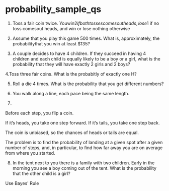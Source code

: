 # probability_sample_qs


1. Toss a fair coin twice. Youwin$2 if both tosses comes out heads,lose$1 if no toss comesout heads, and win or lose nothing otherwise

2. Assume that you play this game 500 times. What is, approximately, the probabilitythat you win at least $135?

3. A couple decides to have 4 children. If they succeed in having 4 children and each child is equally likely to be a boy or a girl, what is the probability that they will have exactly 2 girls and 2 boys?

4.Toss three fair coins. What is the probabitly of exactly one H?

5. Roll a die 4 times. What is the probability that you get different numbers?

6. You walk along a line, each pace being the same length.

7. 
Before each step, you flip a coin.

If it’s heads, you take one step forward.  If it’s tails, you take one step back. 

The coin is unbiased, so the chances of heads or tails are equal.

The problem is to find the probability of landing at a given spot after a given number of steps, and, in particular, to find how far away you are on average from where you started.

8. In the tent next to you there is a family with two children. Early in the morning you see a boy coming out of the tent. What is the probability that the other child is a girl?

Use Bayes' Rule
